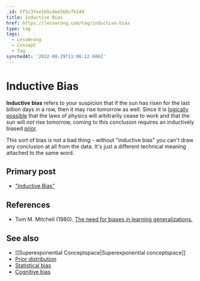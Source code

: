 ```yaml
---
_id: 5f5c37ee1b5cdee568cfb149
title: Inductive Bias
href: https://lesswrong.com/tag/inductive-bias
type: tag
tags:
  - LessWrong
  - Concept
  - Tag
synchedAt: '2022-08-29T11:06:12.606Z'
---
```

# Inductive Bias

**Inductive bias** refers to your suspicion that if the sun has risen for the last billion days in a row, then it may rise tomorrow as well. Since it is [logically possible](https://wiki.lesswrong.com/wiki/logically_possible) that the laws of physics will arbitrarily cease to work and that the sun will *not* rise tomorrow, coming to this conclusion requires an inductively biased [prior](https://wiki.lesswrong.com/wiki/prior).

This sort of bias is not a bad thing - without "inductive bias" you can't draw any conclusion at all from the data. It's just a different technical meaning attached to the same word.

## Primary post

- ["Inductive Bias"](http://lesswrong.com/lw/hg/inductive_bias/)

## References

- Tom M. Mitchell (1980). [The need for biases in learning generalizations.](http://citeseerx.ist.psu.edu/viewdoc/summary?doi=10.1.1.120.4179)

## See also

- [[Superexponential Conceptspace|Superexponential conceptspace]]
- [Prior distribution](https://wiki.lesswrong.com/wiki/Prior_distribution)
- [Statistical bias](https://www.lesswrong.com/tag/statistical-bias)
- [Cognitive bias](https://wiki.lesswrong.com/wiki/Cognitive_bias)
